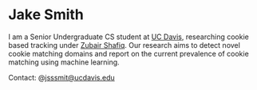 # Jake Smith
I am a Senior Undergraduate CS student at [UC Davis](https://cs.ucdavis.edu), researching cookie based tracking under [Zubair Shafiq](https://web.cs.ucdavis.edu/~zubair/index.html). Our research aims to detect novel cookie matching domains and report on the current prevalence of cookie matching using machine learning.   

Contact: @jsssmit@ucdavis.edu

